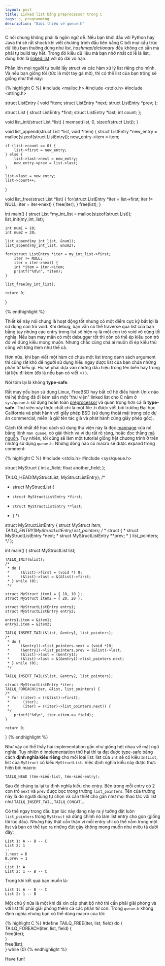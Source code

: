 ```yaml
---
layout: post
title: Linked list bằng preprocessor trong C
tags: c, programming
description: "Giới thiệu về queue.h"
---
```


C nói chung không phải là ngôn ngữ dễ. Nếu bạn khởi đầu với Python hay Java thì sẽ rất shock khi viết chương trình đầu tiên bằng C bởi mọi cấu trúc dữ liệu bạn thường dùng như *list*, *hashmap*/*dictionary* đều không có sẵn mà phải tự build tay hết. Trong đó kiểu dữ liệu mà bạn nhớ nhất có lẽ là list, đúng hơn là [linked list][1] với độ dài vô hạn.

[1]: http://en.wikipedia.org/wiki/Linked_list

Phần lớn mọi người tự build lấy struct và các hàm xử lý list riêng cho mình. Và nếu bạn giống tôi (tức là một tay gà mờ), thì có thể list của bạn trông sẽ giống như thế này:

{% highlight C %}
#include <malloc.h>
#include <stdio.h>
#include <string.h>

struct ListEntry {
    void *item;
    struct ListEntry *next;
    struct ListEntry *prev;
};

struct List {
    struct ListEntry *first;
    struct ListEntry *last;
    int count;
};

void list_init(struct List *list) {
    memset(list, 0, sizeof(struct List));
}

void list_append(struct List *list, void *item) {
    struct ListEntry *new_entry = malloc(sizeof(struct ListEntry));
    new_entry->item = item;

    if (list->count == 0) {
        list->first = new_entry;
    } else {
        list->last->next = new_entry;
        new_entry->prev = list->last;
    }

    list->last = new_entry;
    list->count++;
}

void list_free(struct List *list) {
    for(struct ListEntry *iter = list->first;
        iter != NULL;
        iter = iter->next) {
        free(iter);
    }
    free(list);
}

int main() {
    struct List *my_int_list = malloc(sizeof(struct List));
    list_init(my_int_list);

    int num1 = 10;
    int num2 = 20;

    list_append(my_int_list, &num1);
    list_append(my_int_list, &num2);

    for(struct ListEntry *iter = my_int_list->first;
        iter != NULL;
        iter = iter->next) {
        int *item = iter->item;
        printf("%d\n", *item);
    }

    list_free(my_int_list);

    return 0;
}

{% endhighlight %}

Thiết kế này nói chung là hoạt động tốt nhưng có một điểm cực kỳ bất lợi là sử dụng con trỏ void. Khi debug, bạn vẫn có thể traverse qua list của bạn bằng tay nhưng các entry trong list sẽ hiện ra là một con trỏ void vô cùng tối nghĩa. Nếu bạn may mắn có một debugger tốt thì còn có thể ép kiểu con trỏ đó về đúng kiểu mong muốn. Nhưng chắc cũng chả ai muốn đi ép kiểu thủ công với từng item như thế cả.

Hơn nữa, khi bạn viết một hàm có chứa một list trong danh sách argument thì cũng rất khó để người sử dụng hiểu ngay được list của bạn chứa những phần tử kiểu gì. Họ sẽ phải dựa vào những dấu hiệu trong tên biến hay trong tài liệu đi kèm (đó là nếu bạn có viết =) ).

Nói tóm lại là không **type-safe**.

Rất may nếu bạn sử dụng Linux, FreeBSD hay bất cứ hệ điều hành Unix nào thì hệ thống đã đi kèm sẵn một "thư viện" linked list cho C nằm ở `sys/queue.h` sử dụng hoàn toàn [preprocessor][3] và quan trọng hơn cả là **type-safe**. Thư viện này thực chất chỉ là một file .h được viết bởi trường Đại học California và phát hành với giấy phép BSD (sử dụng thoải mái trong các dự án commercial, miễn là giữ tên tác giả và phát hành cùng giấy phép gốc).

Cách tốt nhất để học cách sử dụng thư viện này là đọc [manpage][2] của nó bằng lệnh `man queue`, có giải thích và ví dụ rất rõ ràng, hoặc đọc thẳng [mã nguồn][1]. Tuy nhiên, tôi cũng sẽ làm một tutorial giống hệt chương trình ở trên nhưng sử dụng `queue.h`. Những dòng nào có macro sẽ được expand trong comment:

[1]: http://fxr.watson.org/fxr/source/sys/queue.h
[2]: http://www.freebsd.org/cgi/man.cgi?query=queue
[3]: http://en.wikipedia.org/wiki/C_preprocessor

{% highlight C %}
#include <stdio.h>
#include <sys/queue.h>

struct MyStruct {
    int a_field;
    float another_field;
};

TAILQ_HEAD(MyStructList, MyStructListEntry);
/*
 * struct MyStructList {
 *     struct MyStructListEntry *first;
 *     struct MyStructListEntry **last;
 * }
 */

struct MyStructListEntry {
    struct MyStruct *item;
    TAILQ_ENTRY(MyStructListEntry) list_pointers;
    /*
     * struct {
     *     struct MyStructListEntry *next;
     *     struct MyStructListEntry **prev;
     * } list_pointers;
     */
};

int main()
{
    struct MyStructList list;

    TAILQ_INIT(&list);
    /*
     * do {
     *     (&list)->first = (void *) 0;
     *     (&list)->last = &(&list)->first;
     * } while (0);
     */

    struct MyStruct item1 = { 10, 10 };
    struct MyStruct item2 = { 20, 20 };

    struct MyStructListEntry entry1;
    struct MyStructListEntry entry2;

    entry1.item = &item1;
    entry2.item = &item2;

    TAILQ_INSERT_TAIL(&list, &entry1, list_pointers);
    /*
     * do {
     *     (&entry1)->list_pointers.next = (void *)0;
     *     (&entry1)->list_pointers.prev = (&list)->last;
     *     (&list)->last = (&entry1);
     *     (&list)->last = &(&entry1)->list_pointers.next;
     * } while (0);
     */

    TAILQ_INSERT_TAIL(&list, &entry2, list_pointers);

    struct MyStructListEntry *iter;
    TAILQ_FOREACH(iter, &list, list_pointers) {
    /*
     * for ((iter) = ((&list)->first);
     *      (iter);
     *      (iter) = ((iter)->list_pointers.next)) {
     */
        printf("%d\n", iter->item->a_field);
    }

    return 0;
}
{% endhighlight %}

Như vậy có thể thấy hai implementation gần như giống hệt nhau về mặt ngữ nghĩa. Tuy nhiên ở implementation thứ hai thì ta đạt được type-safe bằng cách **định nghĩa kiểu riêng** cho mỗi loại list: list của `int` sẽ có kiểu `IntList`, list của `MyStruct` có kiểu `MyStructList`. Việc định nghĩa kiểu này được thực hiện bởi macro:

```
TAILQ_HEAD (tên-kiểu-list, tên-kiểu-entry);
```

Sau đó chúng ta lại tự định nghĩa kiểu cho entry. Bên trong mỗi entry có 2 con trỏ `next` và `prev` được bọc trong trường `list_pointers`. Tên của trường này là do người dùng tự chọn và cần thiết cho gần như mọi thao tác với list như `TAILQ_INSERT_TAIL`, `TAILQ_CONCAT`,...

Có thể ngay trong đầu bạn lúc này đang nảy ra ý tưởng đặt luôn `list_pointers` trong `MyStruct` và dùng chính nó làm list entry cho gọn (giống tôi lúc đầu). Nhưng hãy thật cẩn thận vì mỗi entry chỉ có thể nằm trong một list và  bạn có thể tạo ra những đứt gãy không mong muốn như miêu tả dưới đây:

```
List 1: A -- B -- C
List 2: 1
--
1.next = B
B.prev = 1
--
List 1: A
List 2: 1 -- B -- C
```

Trong khi kết quả bạn muốn là:

```
List 1: A -- B -- C
List 2: 1 -- B
```

Một chú ý nữa là một khi đã xin cấp phát bộ nhớ thì cần phải giải phóng và với list thì phải giải phóng thêm cả các phần tử con. Trong `queue.h` không định nghĩa nhưng bạn có thể dùng macro của tôi:

{% highlight C %}
#define TAILQ_FREE(iter, list, field) do {  \
    TAILQ_FOREACH(iter, list, field) {      \
        free(iter);                         \
    }                                       \
    free(list);                             \
} while (0)
{% endhighlight %}

Have fun!
